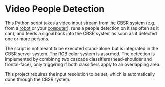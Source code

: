 # Video People Detection
This Python script takes a video input stream from the CBSR system (e.g. from a [robot](https://bitbucket.org/socialroboticshub/input/src/master/robot_camera/) or your [computer](https://bitbucket.org/socialroboticshub/input/src/master/computer_camera/)), runs a people detection on it (as often as it can), and feeds a signal back into the CBSR system as soon as it detected one or more persons.

The script is not meant to be executed stand-alone, but is integrated in the CBSR server system. The RGB color system is assumed. The detection is implemented by combining two cascade classifiers (head-shoulder and frontal-face), only triggering if both classifiers apply to an overlapping area.

This project requires the input resolution to be set, which is automatically done through the CBSR system.